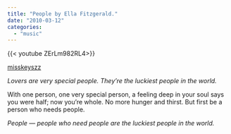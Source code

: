 ```yaml
---
title: "People by Ella Fitzgerald."
date: "2010-03-12"
categories:
  - "music"
---
```


<div style="width: 70vw;">{{< youtube ZErLm982RL4>}}</div>

[misskeyszz](http://misskeyszz.tumblr.com/post/401938741/people-by-ella-fitzgerald)

_Lovers are very special people.
They’re the luckiest people in the world._

With one person, one very special person,
a feeling deep in your soul
says you were half; now you’re whole.
No more hunger and thirst.
But first be a person who needs people.

_People — people who need people
are the luckiest people in the world._
